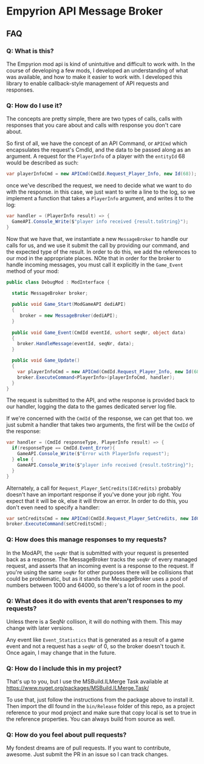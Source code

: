 # Empyrion API Message Broker

## FAQ

### Q:  What is this?

The Empyrion mod api is kind of unintuitive and difficult to work with.  In the course of developing a few mods, I developed an understanding of what was available, and how to make it easier to work with.  I developed this library to enable callback-style management of API requests and responses.

### Q:  How do I use it?

The concepts are pretty simple, there are two types of calls, calls with responses that you care about and calls with response you don't care about.

So first of all, we have the concept of an API Command, or `APICmd` which encapsulates the request's CmdId, and the data to be passed along as an argument.  A request for the `PlayerInfo` of a player with the `entityId` 68 would be described as such:

```csharp
var playerInfoCmd = new APICmd(CmdId.Request_Player_Info, new Id(68));

```

once we've described the request, we need to decide what we want to do with the response.  in this case, we just want to write a line to the log, so we implement a function that takes a `PlayerInfo` argument, and writes it to the log:

```csharp
var handler = (PlayerInfo result) => {
  GameAPI.Console_Write($"player info received {result.toString}");
}
```

Now that we have that, we instantiate a new `MessageBroker` to handle our calls for us, and we use it submit the call by providing our command, and the expected type of the result.  In order to do this, we add the references to our mod in the appropriate places.  NOte that in order for the broker to handle incoming messages, you must call it explicitly in the `Game_Event` method of your mod:

```csharp
public class DebugMod : ModInterface {

  static MessageBroker broker;
  
  public void Game_Start(ModGameAPI dediAPI)
  {
     broker = new MessageBroker(dediAPI);
  }
  
  public void Game_Event(CmdId eventId, ushort seqNr, object data)
  {
    broker.HandleMessage(eventId, seqNr, data);
  }

  public void Game_Update()
  {
    var playerInfoCmd = new APICmd(CmdId.Request_Player_Info, new Id(68));
    broker.ExecuteCommand<PlayerInfo>(playerInfoCmd, handler);
  }  
}
```

The request is submitted to the API, and wthe response is provided back to our handler, logging the data to the games dedicated server log file.

If we're concerned with the `CmdId` of the response, we can get that too. we just submit a handler that takes two arguments, the first will be the `CmdId` of the response:

```csharp
var handler = (CmdId responseType, PlayerInfo result) => {
  if(responseType == CmdId.Event_Error){
    GameAPI.Console_Write($"Error with PlayerInfo request");
  } else {
    GameAPI.Console_Write($"player info received {result.toString}");
  }
}
```

Alternately, a call for `Request_Player_SetCredits(IdCredits)` probably doesn't have an important response if you've done your job right.  You expect that it will be ok, else it will throw an error.  In order to do this, you don't even need to specify a handler:

```csharp
var setCreditsCmd = new APICmd(CmdId.Request_Player_SetCredits, new IdCredits(68,10.0));
broker.ExecuteCommand(setCreditsCmd);
```

### Q:  How does this manage responses to my requests?

In the ModAPI, the `seqNr` that is submitted with your request is presented back as a response.  The MessageBroker tracks the `seqNr` of every managed request, and asserts that an incoming event is a response to the request.  If you're using the same `seqNr` for other purposes there will be collisions that could be problematic, but as it stands the MessageBroker uses a pool of numbers between 1000 and 64000, so there's a lot of room in the pool.

### Q:  What does it do with events that aren't responses to my requests?

Unless there is a SeqNr collison, it will do nothing with them.  This may change with later versions.

Any event like `Event_Statistics` that is generated as a result of a game event and not a request has a `seqNr` of 0, so the broker doesn't touch it.  Once again, I may change that in the future.

### Q:  How do I include this in my project?

That's up to you, but I use the MSBuild.ILMerge Task available at https://www.nuget.org/packages/MSBuild.ILMerge.Task/

To use that, just follow the instructions from the package above to install it. Then import the dll found in the `bin/Release` folder of this repo, as a project reference to your mod project and make sure that copy local is set to true in the reference properties.  You can always build from source as well.

### Q:  How do you feel about pull requests?

My fondest dreams are of pull requests.  If you want to contribute, awesome.  Just submit the PR in an issue so I can track changes.
